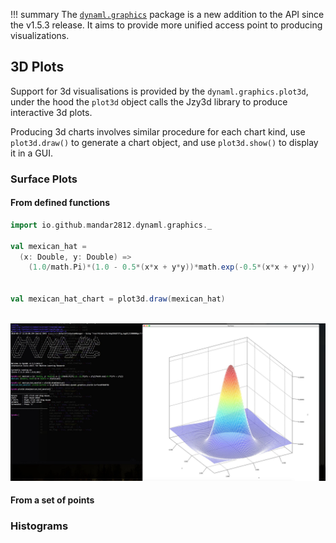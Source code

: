 !!! summary
    The [`dynaml.graphics`](https://transcendent-ai-labs.github.io/api_docs/DynaML/recent/dynaml-core/#io.github.mandar2812.dynaml.graphics.package) 
    package is a new addition to the API since the v1.5.3 release. It aims to provide more unified access point to producing
    visualizations.
    
    
## 3D Plots

Support for 3d visualisations is provided by the `dynaml.graphics.plot3d`, under the hood the `plot3d` object calls 
the Jzy3d library to produce interactive 3d plots.

Producing 3d charts involves similar procedure for each chart kind, use `plot3d.draw()` to generate a chart object,
and use `plot3d.show()` to display it in a GUI.


### Surface Plots

#### From defined functions

```scala
import io.github.mandar2812.dynaml.graphics._

val mexican_hat = 
  (x: Double, y: Double) => 
    (1.0/math.Pi)*(1.0 - 0.5*(x*x + y*y))*math.exp(-0.5*(x*x + y*y))
    

val mexican_hat_chart = plot3d.draw(mexican_hat)



```

![mexican](/images/plot3d.jpeg)

#### From a set of points 

### Histograms